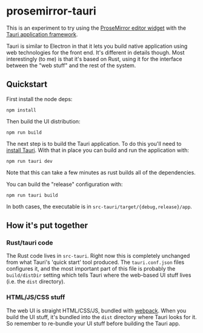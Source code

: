 # prosemirror-tauri

This is an experiment to try using the [ProseMirror editor widget](prosemirror.net) with the [Tauri application
framework](https://tauri.studio/). 

Tauri is similar to Electron in that it lets you build native application using web technologies for the front end. It's
different in details though. Most interestingly (to me) is that it's based on Rust, using it for the interface between
the "web stuff" and the rest of the system.

## Quickstart

First install the node deps:
```
npm install
```

Then build the UI distribution:
```
npm run build
```

The next step is to build the Tauri application. To do this you'll need to [install
Tauri](https://tauri.studio/en/docs/getting-started/intro). With that in place you can build and run the
application with:
```
npm run tauri dev
```

Note that this can take a few minutes as rust builds all of the dependencies.

You can build the "release" configuration with:
```
npm run tauri build
```

In both cases, the executable is in `src-tauri/target/{debug,release}/app`.

## How it's put together

### Rust/tauri code

The Rust code lives in `src-tauri`. Right now this is completely unchanged from what Tauri's 'quick start'
tool produced. The `tauri.conf.json` files configures it, and the most important part of this file is probably the `build/distDir` setting which tells Tauri where the web-based UI stuff lives (i.e. the `dist` directory).

### HTML/JS/CSS stuff

The web UI is straight HTML/CSS/JS, bundled with [webpack](https://webpack.js.org/). When you build the UI stuff, it's bundled into the `dist` directory where Tauri looks for it. So remember to re-bundle your UI stuff before building the Tauri app.
